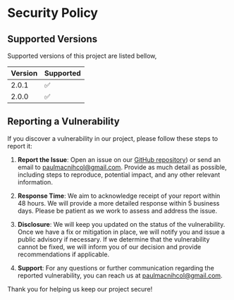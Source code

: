 # Security Policy

## Supported Versions

Supported versions of this project are listed bellow,

| Version | Supported          |
| ------- | ------------------ |
| 2.0.1   | :white_check_mark: |
| 2.0.0   | :white_check_mark: |


## Reporting a Vulnerability

If you discover a vulnerability in our project, please follow these steps to report it:

1. **Report the Issue**: Open an issue on our [GitHub repository](https://github.com/QATCH-Technologies/QATCH-ML)) or send an email to [paulmacnihcol@gmail.com](paulmacnihcol@gmail.com). Provide as much detail as possible, including steps to reproduce, potential impact, and any other relevant information.

2. **Response Time**: We aim to acknowledge receipt of your report within 48 hours. We will provide a more detailed response within 5 business days. Please be patient as we work to assess and address the issue.

3. **Disclosure**: We will keep you updated on the status of the vulnerability. Once we have a fix or mitigation in place, we will notify you and issue a public advisory if necessary. If we determine that the vulnerability cannot be fixed, we will inform you of our decision and provide recommendations if applicable.

4. **Support**: For any questions or further communication regarding the reported vulnerability, you can reach us at [paulmacnihcol@gmail.com](paulmacnihcol@gmail.com).

Thank you for helping us keep our project secure!
